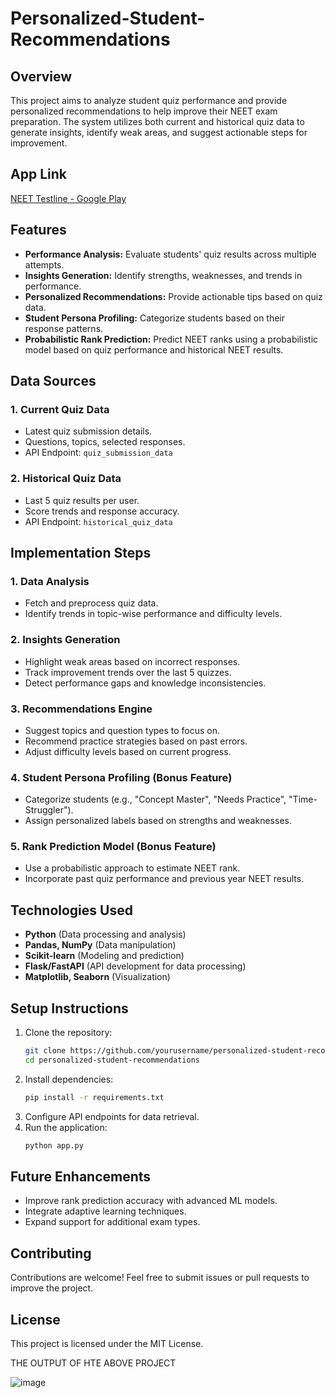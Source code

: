 # Personalized-Student-Recommendations


## Overview
This project aims to analyze student quiz performance and provide personalized recommendations to help improve their NEET exam preparation. The system utilizes both current and historical quiz data to generate insights, identify weak areas, and suggest actionable steps for improvement.

## App Link
[NEET Testline - Google Play](https://play.google.com/store/apps/details?id=com.neettestline)

## Features
- **Performance Analysis:** Evaluate students' quiz results across multiple attempts.
- **Insights Generation:** Identify strengths, weaknesses, and trends in performance.
- **Personalized Recommendations:** Provide actionable tips based on quiz data.
- **Student Persona Profiling:** Categorize students based on their response patterns.
- **Probabilistic Rank Prediction:** Predict NEET ranks using a probabilistic model based on quiz performance and historical NEET results.

## Data Sources
### 1. Current Quiz Data
- Latest quiz submission details.
- Questions, topics, selected responses.
- API Endpoint: `quiz_submission_data`

### 2. Historical Quiz Data
- Last 5 quiz results per user.
- Score trends and response accuracy.
- API Endpoint: `historical_quiz_data`

## Implementation Steps
### 1. Data Analysis
- Fetch and preprocess quiz data.
- Identify trends in topic-wise performance and difficulty levels.

### 2. Insights Generation
- Highlight weak areas based on incorrect responses.
- Track improvement trends over the last 5 quizzes.
- Detect performance gaps and knowledge inconsistencies.

### 3. Recommendations Engine
- Suggest topics and question types to focus on.
- Recommend practice strategies based on past errors.
- Adjust difficulty levels based on current progress.

### 4. Student Persona Profiling (Bonus Feature)
- Categorize students (e.g., "Concept Master", "Needs Practice", "Time-Struggler").
- Assign personalized labels based on strengths and weaknesses.

### 5. Rank Prediction Model (Bonus Feature)
- Use a probabilistic approach to estimate NEET rank.
- Incorporate past quiz performance and previous year NEET results.

## Technologies Used
- **Python** (Data processing and analysis)
- **Pandas, NumPy** (Data manipulation)
- **Scikit-learn** (Modeling and prediction)
- **Flask/FastAPI** (API development for data processing)
- **Matplotlib, Seaborn** (Visualization)

## Setup Instructions
1. Clone the repository:
   ```bash
   git clone https://github.com/yourusername/personalized-student-recommendations.git
   cd personalized-student-recommendations
   ```
2. Install dependencies:
   ```bash
   pip install -r requirements.txt
   ```
3. Configure API endpoints for data retrieval.
4. Run the application:
   ```bash
   python app.py
   ```

## Future Enhancements
- Improve rank prediction accuracy with advanced ML models.
- Integrate adaptive learning techniques.
- Expand support for additional exam types.

## Contributing
Contributions are welcome! Feel free to submit issues or pull requests to improve the project.

## License
This project is licensed under the MIT License.

THE OUTPUT OF HTE ABOVE PROJECT 

![image](https://github.com/user-attachments/assets/b163f40f-98a8-4454-b478-8ac46ef016ce)
